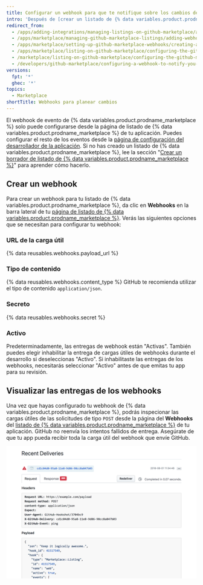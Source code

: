 ```yaml
---
title: Configurar un webhook para que te notifique sobre los cambios de plan
intro: 'Después de [crear un listado de {% data variables.product.prodname_marketplace %} en borrador] (/marketplace/listing-on-github-marketplace/creating-a-draft-github-marketplace-listing/), puedes configurar un webhook que te notifique cuando sucedan cambios en los planes de la cuenta de los clientes. Después de que configures el webhook, puedes [gestionar los tipos de evento de `marketplace_purchase`] (/marketplace/integrating-with-the-github-marketplace-api/github-marketplace-webhook-events/) en tu app.'
redirect_from:
  - /apps/adding-integrations/managing-listings-on-github-marketplace/adding-webhooks-for-a-github-marketplace-listing/
  - /apps/marketplace/managing-github-marketplace-listings/adding-webhooks-for-a-github-marketplace-listing/
  - /apps/marketplace/setting-up-github-marketplace-webhooks/creating-a-webhook-for-a-github-marketplace-listing/
  - /apps/marketplace/listing-on-github-marketplace/configuring-the-github-marketplace-webhook/
  - /marketplace/listing-on-github-marketplace/configuring-the-github-marketplace-webhook
  - /developers/github-marketplace/configuring-a-webhook-to-notify-you-of-plan-changes
versions:
  fpt: '*'
  ghec: '*'
topics:
  - Marketplace
shortTitle: Webhooks para planear cambios
---
```


El webhook de evento de {% data variables.product.prodname_marketplace %} solo puede configurarse desde la página de listado de {% data variables.product.prodname_marketplace %} de tu aplicación. Puedes configurar el resto de los eventos desde la [página de configuración del desarrollador de la aplicación](https://github.com/settings/developers). Si no has creado un listado de {% data variables.product.prodname_marketplace %}, lee la sección "[Crear un borrador de listado de {% data variables.product.prodname_marketplace %}](/marketplace/listing-on-github-marketplace/creating-a-draft-github-marketplace-listing/)" para aprender cómo hacerlo.

## Crear un webhook

Para crear un webhook para tu listado de {% data variables.product.prodname_marketplace %}, da clic en **Webhooks** en la barra lateral de tu [página de listado de {% data variables.product.prodname_marketplace %}](https://github.com/marketplace/manage). Verás las siguientes opciones que se necesitan para configurar tu webhook:

### URL de la carga útil

{% data reusables.webhooks.payload_url %}

### Tipo de contenido

{% data reusables.webhooks.content_type %} GitHub te recomienda utilizar el tipo de contenido `application/json`.

### Secreto

{% data reusables.webhooks.secret %}

### Activo

Predeterminadamente, las entregas de webhook están "Activas". También puedes elegir inhabilitar la entrega de cargas útiles de webhooks durante el desarrollo si deseleccionas "Activo". Si inhabilitaste las entregas de los webhooks, necesitarás seleccionar "Activo" antes de que emitas tu app para su revisión.

## Visualizar las entregas de los webhooks

Una vez que hayas configurado tu webhook de {% data variables.product.prodname_marketplace %}, podrás inspecionar las cargas útiles de las solicitudes de tipo `POST` desde la página del **Webhooks** del [listado de {% data variables.product.prodname_marketplace %}](https://github.com/marketplace/manage) de tu aplicación. GitHub no reenvía los intentos fallidos de entrega. Asegúrate de que tu app pueda recibir toda la carga útil del webhook que envíe GitHub.

![Inspeccionar las entregas de webhooks de {% data variables.product.prodname_marketplace %} recientes](/assets/images/marketplace/marketplace_webhook_deliveries.png)
